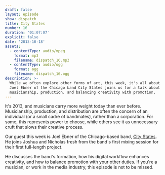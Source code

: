 ```yaml
---
draft: false
layout: episode
show: dispatch
title: City States
number: 16
duration: '01:07:07'
explicit: false
date: '2013-10-18'
assets:
  - contentType: audio/mpeg
    format: mp3
    filename: dispatch_16.mp3
  - contentType: audio/ogg
    format: ogg
    filename: dispatch_16.ogg
description: >-
  While we often explore other forms of art, this week, it's all about music.
  Joel Ebner of the Chicago band City States joins us for a talk about
  musicianship, production, and balancing creativity with promotion.
---
```

It's 2013, and musicians carry more weight today than ever before. Musicianship, production, and distribution are often the concern of an individual (or a small cadre of bandmates), rather than a corporation. For some, this represents power to choose, while others see it as unnecessary cruft that slows their creative process.

Our guest this week is Joel Ebner of the Chicago-based band, [City States](http://citystatesmusic.com). He joins Joshua and Nicholas fresh from the band's first mixing session for their first full-length project.

He discusses the band's formation, how his digital workflow enhances creativity, and how to balance promotion with your other duties. If you're a musician, or work in the media industry, this episode is not to be missed.